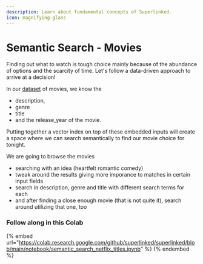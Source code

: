 ```yaml
---
description: Learn about fundamental concepts of Superlinked.
icon: magnifying-glass
---
```


# Semantic Search - Movies

Finding out what to watch is tough choice mainly because of the abundance of options and the scarcity of time.
Let's follow a data-driven approach to arrive at a decision!

In our [dataset](https://www.kaggle.com/datasets/dgoenrique/netflix-movies-and-tv-shows) of movies, we know the
- description,
- genre
- title
- and the release_year
of the movie.

Putting together a vector index on top of these embedded inputs will create a space where we can search semantically to find our movie choice for tonight.

We are going to browse the movies

- searching with an idea (heartfelt romantic comedy)
- tweak around the results giving more imporance to matches in certain input fields
- search in description, genre and title with different search terms for each
- and after finding a close enough movie (that is not quite it), search around utilizing that one, too

### Follow along in this Colab

{% embed url="https://colab.research.google.com/github/superlinked/superlinked/blob/main/notebook/semantic_search_netflix_titles.ipynb" %}
{% endembed %}